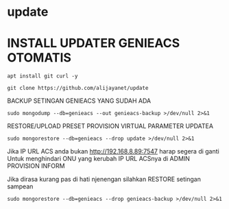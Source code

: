 # update
# INSTALL UPDATER GENIEACS OTOMATIS

```
apt install git curl -y
```
```
git clone https://github.com/alijayanet/update
```
BACKUP SETINGAN GENIEACS YANG SUDAH ADA 
```
sudo mongodump --db=genieacs --out genieacs-backup >/dev/null 2>&1
```
RESTORE/UPLOAD PRESET PROVISION VIRTUAL PARAMETER UPDATEA 
```
sudo mongorestore --db=genieacs --drop update >/dev/null 2>&1
```
Jika IP URL ACS anda bukan http://192.168.8.89:7547 harap segera di ganti <br>
Untuk menghindari ONU yang kerubah IP URL ACSnya di ADMIN PROVISION INFORM <br>


Jika dirasa kurang pas di hati njenengan silahkan RESTORE setingan sampean
```
sudo mongorestore --db=genieacs --drop genieacs-backup >/dev/null 2>&1
```
